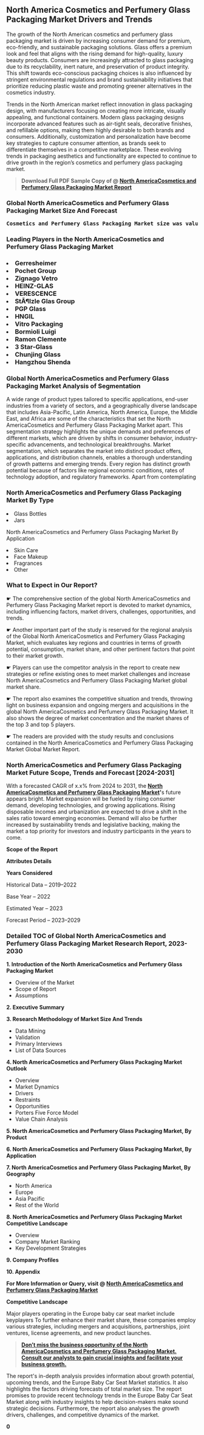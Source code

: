 <p><h2>North America Cosmetics and Perfumery Glass Packaging Market Drivers and Trends</h2><p>The growth of the North American cosmetics and perfumery glass packaging market is driven by increasing consumer demand for premium, eco-friendly, and sustainable packaging solutions. Glass offers a premium look and feel that aligns with the rising demand for high-quality, luxury beauty products. Consumers are increasingly attracted to glass packaging due to its recyclability, inert nature, and preservation of product integrity. This shift towards eco-conscious packaging choices is also influenced by stringent environmental regulations and brand sustainability initiatives that prioritize reducing plastic waste and promoting greener alternatives in the cosmetics industry.</p><p>Trends in the North American market reflect innovation in glass packaging design, with manufacturers focusing on creating more intricate, visually appealing, and functional containers. Modern glass packaging designs incorporate advanced features such as air-tight seals, decorative finishes, and refillable options, making them highly desirable to both brands and consumers. Additionally, customization and personalization have become key strategies to capture consumer attention, as brands seek to differentiate themselves in a competitive marketplace. These evolving trends in packaging aesthetics and functionality are expected to continue to drive growth in the region’s cosmetics and perfumery glass packaging market.</p></p><blockquote id="" class=""><strong>Download Full PDF Sample Copy of @&nbsp;<a href="https://www.verifiedmarketreports.com/download-sample/?rid=685746&utm_source=GitHub-Jan&utm_medium=260" target="_blank">North AmericaCosmetics and Perfumery Glass Packaging Market Report</a>&nbsp;&nbsp;</strong></blockquote><h3 id="" class=""><strong>Global&nbsp;North AmericaCosmetics and Perfumery Glass Packaging Market Size And Forecast</strong></h3><pre class="reader-text-block__code-block"><strong>Cosmetics and Perfumery Glass Packaging Market size was valued at USD 25.4 Billion in 2022 and is projected to reach USD 38.2 Billion by 2030, growing at a CAGR of 6.3% from 2024 to 2030.</strong></pre><h3 id="" class="">Leading Players in the&nbsp;North AmericaCosmetics and Perfumery Glass Packaging Market</h3><h3 class=""></Li><Li>Gerresheimer</Li><Li> Pochet Group</Li><Li> Zignago Vetro</Li><Li> HEINZ-GLAS</Li><Li> VERESCENCE</Li><Li> StÃ¶lzle Glas Group</Li><Li> PGP Glass</Li><Li> HNGIL</Li><Li> Vitro Packaging</Li><Li> Bormioli Luigi</Li><Li> Ramon Clemente</Li><Li> 3 Star-Glass</Li><Li> Chunjing Glass</Li><Li> Hangzhou Shenda</h3><h3 id="" class="">Global&nbsp;North AmericaCosmetics and Perfumery Glass Packaging Market Analysis of Segmentation</h3><p id="" class="">A wide range of product types tailored to specific applications, end-user industries from a variety of sectors, and a geographically diverse landscape that includes Asia-Pacific, Latin America, North America, Europe, the Middle East, and Africa are some of the characteristics that set the North AmericaCosmetics and Perfumery Glass Packaging Market apart. This segmentation strategy highlights the unique demands and preferences of different markets, which are driven by shifts in consumer behavior, industry-specific advancements, and technological breakthroughs. Market segmentation, which separates the market into distinct product offers, applications, and distribution channels, enables a thorough understanding of growth patterns and emerging trends. Every region has distinct growth potential because of factors like regional economic conditions, rates of technology adoption, and regulatory frameworks. Apart from contemplating</p><h3 id="" class="">North AmericaCosmetics and Perfumery Glass Packaging Market&nbsp;By Type</h3><p></Li><Li>Glass Bottles</Li><Li> Jars</p><div class="" data-test-id=""><p>North AmericaCosmetics and Perfumery Glass Packaging Market&nbsp;By Application</p></div><p class=""></Li><Li>Skin Care</Li><Li> Face Makeup</Li><Li> Fragrances</Li><Li> Other</p><div class="" data-test-id=""><h3><span class="">What to Expect in Our Report?</span></h3></div><div class="" data-test-id=""><p><span class="">☛ The comprehensive section of the global North AmericaCosmetics and Perfumery Glass Packaging Market report is devoted to market dynamics, including influencing factors, market drivers, challenges, opportunities, and trends.</span></p></div><div class="" data-test-id=""><p><span class="">☛ Another important part of the study is reserved for the regional analysis of the Global North AmericaCosmetics and Perfumery Glass Packaging Market, which evaluates key regions and countries in terms of growth potential, consumption, market share, and other pertinent factors that point to their market growth.</span></p></div><div class="" data-test-id=""><p><span class="">☛ Players can use the competitor analysis in the report to create new strategies or refine existing ones to meet market challenges and increase North AmericaCosmetics and Perfumery Glass Packaging Market global market share.</span></p></div><div class="" data-test-id=""><p><span class="">☛ The report also examines the competitive situation and trends, throwing light on business expansion and ongoing mergers and acquisitions in the global North AmericaCosmetics and Perfumery Glass Packaging Market. It also shows the degree of market concentration and the market shares of the top 3 and top 5 players.</span></p></div><div class="" data-test-id=""><p><span class="">☛ The readers are provided with the study results and conclusions contained in the North AmericaCosmetics and Perfumery Glass Packaging Market Global Market Report.</span></p></div><div class="" data-test-id=""><h3><span class="">North AmericaCosmetics and Perfumery Glass Packaging Market Future Scope, Trends and Forecast [2024-2031]</span></h3></div><div class="" data-test-id=""><p><span class="">With a forecasted CAGR of x.x% from 2024 to 2031, the <strong><a href="https://www.verifiedmarketreports.com/download-sample/?rid=685746&utm_source=GitHub-Jan&utm_medium=260" target="_blank">North AmericaCosmetics and Perfumery Glass Packaging Market</a>'</strong>s future appears bright. Market expansion will be fueled by rising consumer demand, developing technologies, and growing applications. Rising disposable incomes and urbanization are expected to drive a shift in the sales ratio toward emerging economies. Demand will also be further increased by sustainability trends and legislative backing, making the market a top priority for investors and industry participants in the years to come.</span></p><p id="ember66" class="ember-view reader-text-block__paragraph"><strong>Scope of the Report</strong></p><p id="ember67" class="ember-view reader-text-block__paragraph"><strong>Attributes Details</strong></p><p id="ember68" class="ember-view reader-text-block__paragraph"><strong>Years Considered</strong></p><p id="ember69" class="ember-view reader-text-block__paragraph">Historical Data &ndash; 2019&ndash;2022</p><p id="ember70" class="ember-view reader-text-block__paragraph">Base Year &ndash; 2022</p><p id="ember71" class="ember-view reader-text-block__paragraph">Estimated Year &ndash; 2023</p><p id="ember72" class="ember-view reader-text-block__paragraph">Forecast Period &ndash; 2023&ndash;2029</p></div><h3 id="" class="">Detailed TOC of Global North AmericaCosmetics and Perfumery Glass Packaging Market Research Report, 2023-2030</h3><p id="" class=""><strong>1. Introduction of the North AmericaCosmetics and Perfumery Glass Packaging Market</strong></p><ul><li>Overview of the Market</li><li>Scope of Report</li><li>Assumptions</li></ul><p id="" class=""><strong>2. Executive Summary</strong></p><p id="" class=""><strong>3. Research Methodology of Market Size And Trends</strong></p><ul><li>Data Mining</li><li>Validation</li><li>Primary Interviews</li><li>List of Data Sources</li></ul><p id="" class=""><strong>4. North AmericaCosmetics and Perfumery Glass Packaging Market Outlook</strong></p><ul><li>Overview</li><li>Market Dynamics</li><li>Drivers</li><li>Restraints</li><li>Opportunities</li><li>Porters Five Force Model</li><li>Value Chain Analysis</li></ul><p id="" class=""><strong>5. North AmericaCosmetics and Perfumery Glass Packaging Market, By Product</strong></p><p id="" class=""><strong>6. North AmericaCosmetics and Perfumery Glass Packaging Market, By Application</strong></p><p id="" class=""><strong>7. North AmericaCosmetics and Perfumery Glass Packaging Market, By Geography</strong></p><ul><li>North America</li><li>Europe</li><li>Asia Pacific</li><li>Rest of the World</li></ul><p id="" class=""><strong>8. North AmericaCosmetics and Perfumery Glass Packaging Market Competitive Landscape</strong></p><ul><li>Overview</li><li>Company Market Ranking</li><li>Key Development Strategies</li></ul><p id="" class=""><strong>9. Company Profiles</strong></p><p id="" class=""><strong>10. Appendix</strong></p><p><strong>For More Information or Query, visit&nbsp;@ <a href="https://www.verifiedmarketreports.com/product/cosmetics-and-perfumery-glass-packaging-market/" target="_blank">North AmericaCosmetics and Perfumery Glass Packaging Market</a></strong></p><p id="ember61" class="ember-view reader-text-block__paragraph"><strong>Competitive Landscape</strong></p><p id="ember62" class="ember-view reader-text-block__paragraph">Major players operating in the Europe baby car seat market include keyplayers To further enhance their market share, these companies employ various strategies, including mergers and acquisitions, partnerships, joint ventures, license agreements, and new product launches.</p><blockquote id="ember63" class="ember-view reader-text-block__blockquote"><strong><a href="https://www.verifiedmarketreports.com/download-sample/?rid=685746&utm_source=GitHub-Jan&utm_medium=260" target="_blank">Don&rsquo;t miss the business opportunity of the North AmericaCosmetics and Perfumery Glass Packaging Market. Consult our analysts to gain crucial insights and facilitate your business growth.</a></strong></blockquote><p id="ember64" class="ember-view reader-text-block__paragraph">The report's in-depth analysis provides information about growth potential, upcoming trends, and the Europe Baby Car Seat Market statistics. It also highlights the factors driving forecasts of total market size. The report promises to provide recent technology trends in the Europe Baby Car Seat Market along with industry insights to help decision-makers make sound strategic decisions. Furthermore, the report also analyses the growth drivers, challenges, and competitive dynamics of the market.</p><p class="ember-view reader-text-block__paragraph"><strong>0</strong></p>
